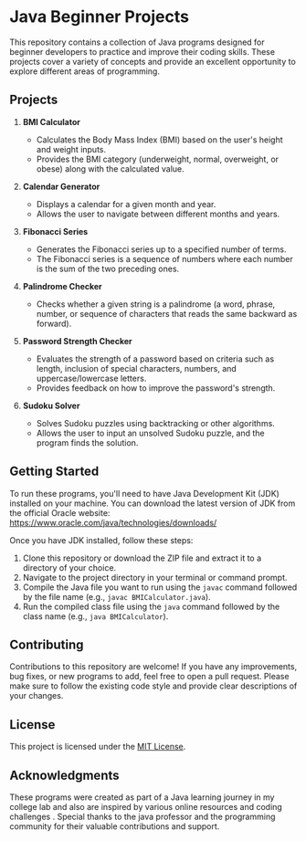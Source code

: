 
 # Java Beginner Projects

This repository contains a collection of Java programs designed for beginner developers to practice and improve their coding skills. These projects cover a variety of concepts and provide an excellent opportunity to explore different areas of programming.

## Projects

1. **BMI Calculator**
   - Calculates the Body Mass Index (BMI) based on the user's height and weight inputs.
   - Provides the BMI category (underweight, normal, overweight, or obese) along with the calculated value.

2. **Calendar Generator**
   - Displays a calendar for a given month and year.
   - Allows the user to navigate between different months and years.

3. **Fibonacci Series**
   - Generates the Fibonacci series up to a specified number of terms.
   - The Fibonacci series is a sequence of numbers where each number is the sum of the two preceding ones.

4. **Palindrome Checker**
   - Checks whether a given string is a palindrome (a word, phrase, number, or sequence of characters that reads the same backward as forward).

5. **Password Strength Checker**
   - Evaluates the strength of a password based on criteria such as length, inclusion of special characters, numbers, and uppercase/lowercase letters.
   - Provides feedback on how to improve the password's strength.

6. **Sudoku Solver**
   - Solves Sudoku puzzles using backtracking or other algorithms.
   - Allows the user to input an unsolved Sudoku puzzle, and the program finds the solution.

## Getting Started

To run these programs, you'll need to have Java Development Kit (JDK) installed on your machine. You can download the latest version of JDK from the official Oracle website: https://www.oracle.com/java/technologies/downloads/

Once you have JDK installed, follow these steps:

1. Clone this repository or download the ZIP file and extract it to a directory of your choice.
2. Navigate to the project directory in your terminal or command prompt.
3. Compile the Java file you want to run using the `javac` command followed by the file name (e.g., `javac BMICalculator.java`).
4. Run the compiled class file using the `java` command followed by the class name (e.g., `java BMICalculator`).

## Contributing

Contributions to this repository are welcome! If you have any improvements, bug fixes, or new programs to add, feel free to open a pull request. Please make sure to follow the existing code style and provide clear descriptions of your changes.

## License

This project is licensed under the [MIT License](LICENSE).

## Acknowledgments

These programs were created as part of a Java learning journey in my college lab and also are inspired by various online resources and coding challenges . Special thanks to the java professor and the programming community for their valuable contributions and support.
